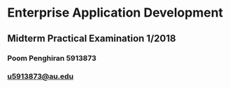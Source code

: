 # Enterprise Application Development
## Midterm Practical Examination 1/2018
### Poom Penghiran 5913873
### u5913873@au.edu
